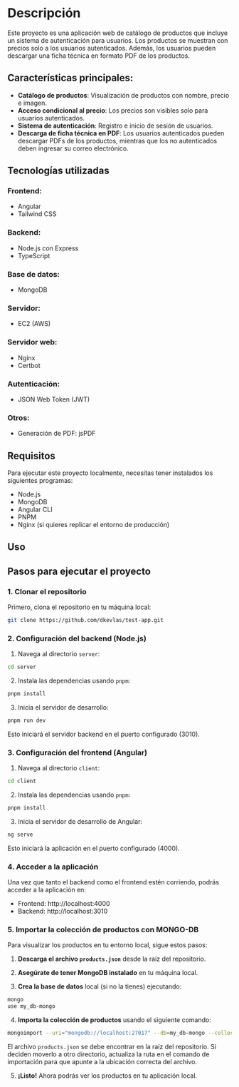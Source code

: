 # Descripción

Este proyecto es una aplicación web de catálogo de productos que incluye un sistema de autenticación para usuarios. Los productos se muestran con precios solo a los usuarios autenticados. Además, los usuarios pueden descargar una ficha técnica en formato PDF de los productos.

## Características principales:
- **Catálogo de productos**: Visualización de productos con nombre, precio e imagen.
- **Acceso condicional al precio**: Los precios son visibles solo para usuarios autenticados.
- **Sistema de autenticación**: Registro e inicio de sesión de usuarios.
- **Descarga de ficha técnica en PDF**: Los usuarios autenticados pueden descargar PDFs de los productos, mientras que los no autenticados deben ingresar su correo electrónico.

## Tecnologías utilizadas

### Frontend:
- Angular
- Tailwind CSS

### Backend:
- Node.js con Express
- TypeScript

### Base de datos:
- MongoDB

### Servidor:
- EC2 (AWS)

### Servidor web:
- Nginx
- Certbot

### Autenticación:
- JSON Web Token (JWT)

### Otros:
- Generación de PDF: jsPDF

## Requisitos

Para ejecutar este proyecto localmente, necesitas tener instalados los siguientes programas:

- Node.js
- MongoDB
- Angular CLI
- PNPM
- Nginx (si quieres replicar el entorno de producción)

## Uso
## Pasos para ejecutar el proyecto

### 1. Clonar el repositorio

Primero, clona el repositorio en tu máquina local:

```bash
git clone https://github.com/dkevlas/test-app.git
```

### 2. Configuración del backend (Node.js)
1. Navega al directorio `server`:
```bash
cd server
```
2. Instala las dependencias usando `pnpm`:
```bash
pnpm install
```
3. Inicia el servidor de desarrollo:
```bash
pnpm run dev
```
Esto iniciará el servidor backend en el puerto configurado (3010).

### 3. Configuración del frontend (Angular)
1. Navega al directorio `client`:
```bash
cd client
```
2. Instala las dependencias usando `pnpm`:
```bash
pnpm install
```
3. Inicia el servidor de desarrollo de Angular:
```bash
ng serve
```
Esto iniciará la aplicación en el puerto configurado (4000).

### 4. Acceder a la aplicación
Una vez que tanto el backend como el frontend estén corriendo, podrás acceder a la aplicación en:

- Frontend: http://localhost:4000
- Backend: http://localhost:3010 

### 5. Importar la colección de productos con MONGO-DB

Para visualizar los productos en tu entorno local, sigue estos pasos:

1. **Descarga el archivo `products.json`** desde la raíz del repositorio.
   
2. **Asegúrate de tener MongoDB instalado** en tu máquina local.

3. **Crea la base de datos** local (si no la tienes) ejecutando:
```bash
mongo
use my_db-mongo
```
4. **Importa la colección de productos** usando el siguiente comando:
```bash
mongoimport --uri="mongodb://localhost:27017" --db=my_db-mongo --collection=products --file=products.json --jsonArray
```
El archivo `products.json` se debe encontrar en la raíz del repositorio. Si deciden moverlo a otro directorio, actualiza la ruta en el comando de importación para que apunte a la ubicación correcta del archivo.


5. **¡Listo!** Ahora podrás ver los productos en tu aplicación local.
